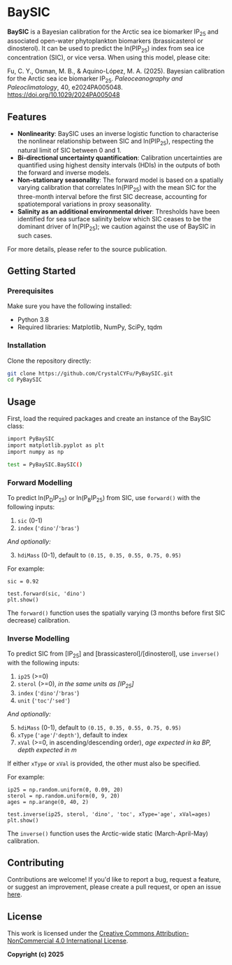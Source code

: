 # BaySIC

**BaySIC** is a Bayesian calibration for the Arctic sea ice biomarker IP<sub>25</sub> and associated open-water phytoplankton biomarkers (brassicasterol or dinosterol). It can be used to predict the ln(PIP<sub>25</sub>) index from sea ice concentration (SIC), or vice versa. When using this model, please cite:

Fu, C. Y., Osman, M. B., & Aquino-López, M. A. (2025). Bayesian calibration for the Arctic sea ice biomarker IP<sub>25</sub>. _Paleoceanography and Paleoclimatology_, 40, e2024PA005048. https://doi.org/10.1029/2024PA005048

## Features

- **Nonlinearity**: BaySIC uses an inverse logistic function to characterise the nonlinear relationship between SIC and ln(PIP<sub>25</sub>), respecting the natural limit of SIC between 0 and 1.
- **Bi-directional uncertainty quantification**: Calibration uncertainties are quantified using highest density intervals (HDIs) in the outputs of both the forward and inverse models.
- **Non-stationary seasonality**: The forward model is based on a spatially varying calibration that correlates ln(PIP<sub>25</sub>) with the mean SIC for the three-month interval before the first SIC decrease, accounting for spatiotemporal variations in proxy seasonality.
- **Salinity as an additional environmental driver**: Thresholds have been identified for sea surface salinity below which SIC ceases to be the dominant driver of ln(PIP<sub>25</sub>); we caution against the use of BaySIC in such cases.

For more details, please refer to the source publication.

## Getting Started

### Prerequisites

Make sure you have the following installed:

- Python 3.8
- Required libraries: Matplotlib, NumPy, SciPy, tqdm

### Installation

Clone the repository directly:

```bash
git clone https://github.com/CrystalCYFu/PyBaySIC.git
cd PyBaySIC
```

## Usage

First, load the required packages and create an instance of the BaySIC class:

```bash
import PyBaySIC
import matplotlib.pyplot as plt
import numpy as np

test = PyBaySIC.BaySIC()
```

### Forward Modelling

To predict ln(P<sub>D</sub>IP<sub>25</sub>) or ln(P<sub>B</sub>IP<sub>25</sub>) from SIC, use `forward()` with the following inputs:
1. `sic` (0-1)
2. `index` (`'dino'`/`'bras'`)

*And optionally:*

3. `hdiMass` (0-1), default to `(0.15, 0.35, 0.55, 0.75, 0.95)`

For example:

 ```
sic = 0.92

test.forward(sic, 'dino')
plt.show()
```

The `forward()` function uses the spatially varying (3 months before first SIC decrease) calibration.

### Inverse Modelling

To predict SIC from [IP<sub>25</sub>] and [brassicasterol]/[dinosterol], use `inverse()` with the following inputs:
1. `ip25` (>=0)
2. `sterol` (>=0), *in the same units as [IP<sub>25</sub>]*
3. `index` (`'dino'`/`'bras'`)
4. `unit` (`'toc'`/`'sed'`)

*And optionally:*

5. `hdiMass` (0-1), default to `(0.15, 0.35, 0.55, 0.75, 0.95)`
6. `xType` (`'age'`/`'depth'`), default to index
7. `xVal` (>=0, in ascending/descending order), *age expected in ka BP, depth expected in m*

If either `xType` or `xVal` is provided, the other must also be specified.

For example:

 ```
ip25 = np.random.uniform(0, 0.09, 20)
sterol = np.random.uniform(0, 9, 20)
ages = np.arange(0, 40, 2)

test.inverse(ip25, sterol, 'dino', 'toc', xType='age', xVal=ages)
plt.show()
```

The `inverse()` function uses the Arctic-wide static (March-April-May) calibration.

## Contributing

Contributions are welcome! If you'd like to report a bug, request a feature, or suggest an improvement, please create a pull request, or open an issue [here](https://github.com/CrystalCYFu/PyBaySIC/issues).

## License

This work is licensed under the [Creative Commons Attribution-NonCommercial 4.0 International License](http://creativecommons.org/licenses/by-nc/4.0/).

**Copyright (c) 2025**
